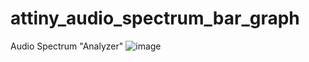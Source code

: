 # attiny_audio_spectrum_bar_graph
Audio Spectrum "Analyzer"
![image](https://github.com/gabeak2/attiny_audio_spectrum_bar_graph/assets/59489552/4da4276f-3716-47f0-a402-373055863893)
